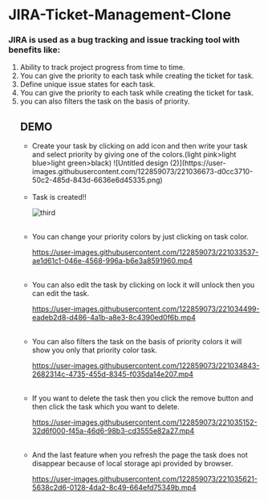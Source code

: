 # JIRA-Ticket-Management-Clone




<h3>JIRA is used as a bug tracking and issue tracking tool with benefits like:</h3>
<ol><li>Ability to track project progress from time to time.</li>
<li>You can give the priority to each task while creating the ticket for task.</li>
<li>Define unique issue states for each task.</li>
<li>You can give the priority to each task while creating the ticket for task.</li>
<li>you can also filters the task on the basis of priority.</li></ul>

<h2>DEMO </h2>

<ul><li>Create your task by clicking on add icon and then write your task and select priority by giving one of the colors.(light pink>light blue>light green>black)
![Untitled design (2)](https://user-images.githubusercontent.com/122859073/221036673-d0cc3710-50c2-485d-843d-6636e6d45335.png)
</li>
<br>
<li>Task is created!!

![third](https://user-images.githubusercontent.com/122859073/221033234-61ff3d4d-49c0-41b4-91da-01b1cd44eb26.png)
</li>
<br>

<li>You can change your priority colors by just clicking on task color.

https://user-images.githubusercontent.com/122859073/221033537-ae1d61c1-046e-4568-996a-b6e3a8591960.mp4
</li>
<br>


<li>You can also edit the task by clicking on lock it will unlock then you can edit the task.

https://user-images.githubusercontent.com/122859073/221034499-eadeb2d8-d486-4a1b-a8e3-8c4390ed0f6b.mp4
</li>
<br>


<li>You can also filters the task on the basis of priority colors it will show you only that priority color task.

https://user-images.githubusercontent.com/122859073/221034843-2682314c-4735-455d-8345-f035da14e207.mp4
</li>

<br>
<li>If you want to delete the task then you click the remove button and then click the task which you want to delete.

https://user-images.githubusercontent.com/122859073/221035152-32d6f000-f45a-46d6-98b3-cd3555e82a27.mp4
</li>
<br>

<li>And the last feature when you refresh the page the task does not disappear because of local storage api provided by browser.  


https://user-images.githubusercontent.com/122859073/221035621-5638c2d6-0128-4da2-8c49-664efd75349b.mp4


</li></ul>
